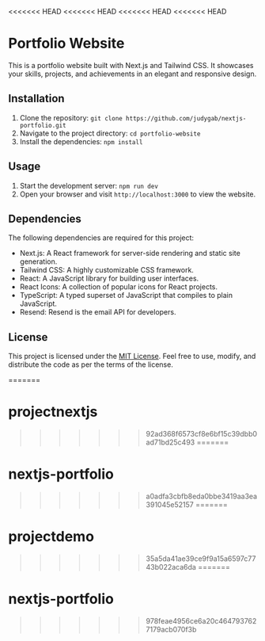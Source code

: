 <<<<<<< HEAD
<<<<<<< HEAD
<<<<<<< HEAD
<<<<<<< HEAD
# Portfolio Website

This is a portfolio website built with Next.js and Tailwind CSS. It showcases your skills, projects, and achievements in an elegant and responsive design.

## Installation

1. Clone the repository: `git clone https://github.com/judygab/nextjs-portfolio.git`
2. Navigate to the project directory: `cd portfolio-website`
3. Install the dependencies: `npm install`

## Usage

1. Start the development server: `npm run dev`
2. Open your browser and visit `http://localhost:3000` to view the website.

## Dependencies

The following dependencies are required for this project:

- Next.js: A React framework for server-side rendering and static site generation.
- Tailwind CSS: A highly customizable CSS framework.
- React: A JavaScript library for building user interfaces.
- React Icons: A collection of popular icons for React projects.
- TypeScript: A typed superset of JavaScript that compiles to plain JavaScript.
- Resend: Resend is the email API for developers.

## License

This project is licensed under the [MIT License](https://opensource.org/licenses/MIT). Feel free to use, modify, and distribute the code as per the terms of the license.

=======
# projectnextjs
>>>>>>> 92ad368f6573cf8e6bf15c39dbb0ad71bd25c493
=======
# nextjs-portfolio
>>>>>>> a0adfa3cbfb8eda0bbe3419aa3ea391045e52157
=======
# projectdemo
>>>>>>> 35a5da41ae39ce9f9a15a6597c7743b022aca6da
=======
# nextjs-portfolio
>>>>>>> 978feae4956ce6a20c4647937627179acb070f3b
